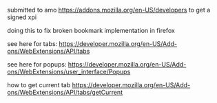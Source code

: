 

submitted to amo
https://addons.mozilla.org/en-US/developers
to get a signed xpi

doing this to fix broken bookmark implementation in firefox

see here for tabs: https://developer.mozilla.org/en-US/Add-ons/WebExtensions/API/tabs

see here for popups:
https://developer.mozilla.org/en-US/Add-ons/WebExtensions/user_interface/Popups

how to get current tab
https://developer.mozilla.org/en-US/Add-ons/WebExtensions/API/tabs/getCurrent